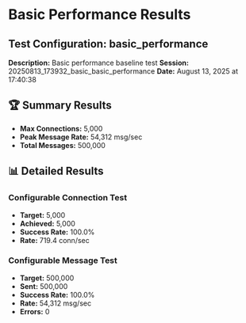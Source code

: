 # Basic Performance Results

## Test Configuration: basic_performance
**Description:** Basic performance baseline test
**Session:** 20250813_173932_basic_basic_performance
**Date:** August 13, 2025 at 17:40:38

## 🏆 Summary Results
- **Max Connections:** 5,000
- **Peak Message Rate:** 54,312 msg/sec  
- **Total Messages:** 500,000

## 📊 Detailed Results

### Configurable Connection Test

- **Target:** 5,000
- **Achieved:** 5,000
- **Success Rate:** 100.0%
- **Rate:** 719.4 conn/sec

### Configurable Message Test

- **Target:** 500,000
- **Sent:** 500,000
- **Success Rate:** 100.0%
- **Rate:** 54,312 msg/sec
- **Errors:** 0

